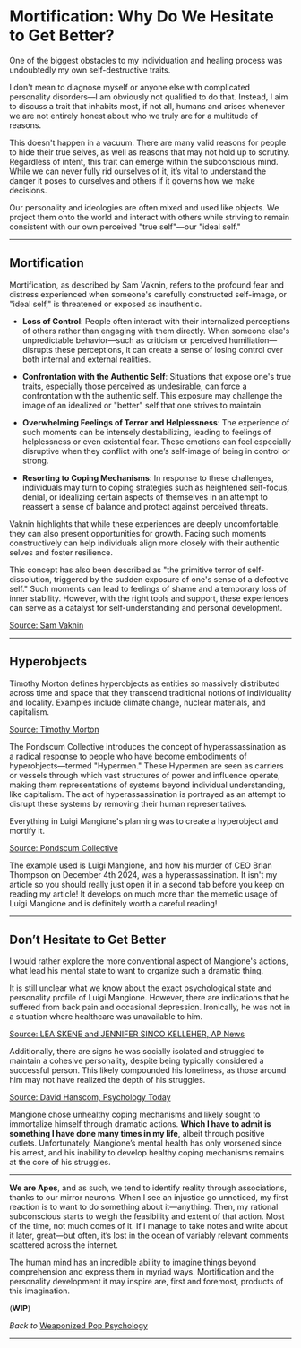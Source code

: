# **Mortification: Why Do We Hesitate to Get Better?**

One of the biggest obstacles to my individuation and healing process was undoubtedly my own self-destructive traits.

I don't mean to diagnose myself or anyone else with complicated personality disorders—I am obviously not qualified to do that. Instead, I aim to discuss a trait that inhabits most, if not all, humans and arises whenever we are not entirely honest about who we truly are for a multitude of reasons.

This doesn't happen in a vacuum. There are many valid reasons for people to hide their true selves, as well as reasons that may not hold up to scrutiny. Regardless of intent, this trait can emerge within the subconscious mind. While we can never fully rid ourselves of it, it’s vital to understand the danger it poses to ourselves and others if it governs how we make decisions.

Our personality and ideologies are often mixed and used like objects. We project them onto the world and interact with others while striving to remain consistent with our own perceived "true self"—our "ideal self."

---

## **Mortification**

Mortification, as described by Sam Vaknin, refers to the profound fear and distress experienced when someone's carefully constructed self-image, or "ideal self," is threatened or exposed as inauthentic.

- **Loss of Control**: People often interact with their internalized perceptions of others rather than engaging with them directly. When someone else's unpredictable behavior—such as criticism or perceived humiliation—disrupts these perceptions, it can create a sense of losing control over both internal and external realities.

- **Confrontation with the Authentic Self**: Situations that expose one's true traits, especially those perceived as undesirable, can force a confrontation with the authentic self. This exposure may challenge the image of an idealized or "better" self that one strives to maintain.

- **Overwhelming Feelings of Terror and Helplessness**: The experience of such moments can be intensely destabilizing, leading to feelings of helplessness or even existential fear. These emotions can feel especially disruptive when they conflict with one’s self-image of being in control or strong.

- **Resorting to Coping Mechanisms**: In response to these challenges, individuals may turn to coping strategies such as heightened self-focus, denial, or idealizing certain aspects of themselves in an attempt to reassert a sense of balance and protect against perceived threats.

Vaknin highlights that while these experiences are deeply uncomfortable, they can also present opportunities for growth. Facing such moments constructively can help individuals align more closely with their authentic selves and foster resilience.

This concept has also been described as "the primitive terror of self-dissolution, triggered by the sudden exposure of one's sense of a defective self." Such moments can lead to feelings of shame and a temporary loss of inner stability. However, with the right tools and support, these experiences can serve as a catalyst for self-understanding and personal development.

[Source: Sam Vaknin](https://vaknin-talks.com/transcripts/Narcissistic_Mortification_From_Shame_to_Healing_via_Trauma_Fear_and_Guilt/)

---

## **Hyperobjects**

Timothy Morton defines hyperobjects as entities so massively distributed across time and space that they transcend traditional notions of individuality and locality. Examples include climate change, nuclear materials, and capitalism.

[Source: Timothy Morton](https://en.wikipedia.org/wiki/Timothy_Morton)

The Pondscum Collective introduces the concept of hyperassassination as a radical response to people who have become embodiments of hyperobjects—termed "Hypermen." These Hypermen are seen as carriers or vessels through which vast structures of power and influence operate, making them representations of systems beyond individual understanding, like capitalism. The act of hyperassassination is portrayed as an attempt to disrupt these systems by removing their human representatives.

Everything in Luigi Mangione's planning was to create a hyperobject and mortify it.

[Source: Pondscum Collective](https://pondscum.gg/hyper-assassination/)

The example used is Luigi Mangione, and how his murder of CEO Brian Thompson on December 4th 2024, was a hyperassassination. It isn't my article so you should really just open it in a second tab before you keep on reading my article! It develops on much more than the memetic usage of Luigi Mangione and is definitely worth a careful reading!

---

## **Don’t Hesitate to Get Better**

I would rather explore the more conventional aspect of Mangione's actions, what lead his mental state to want to organize such a dramatic thing.

It is still unclear what we know about the exact psychological state and personality profile of Luigi Mangione. However, there are indications that he suffered from back pain and occasional depression. Ironically, he was not in a situation where healthcare was unavailable to him.

[Source: LEA SKENE and JENNIFER SINCO KELLEHER, AP News](https://apnews.com/article/luigi-mangione-back-surgery-mental-health-35086d2e01089f53db7b95e7b6c683e4)

Additionally, there are signs he was socially isolated and struggled to maintain a cohesive personality, despite being typically considered a successful person. This likely compounded his loneliness, as those around him may not have realized the depth of his struggles.

[Source: David Hanscom, Psychology Today](https://www.psychologytoday.com/ca/blog/anxiety-another-name-for-pain/202412/mangione-tragedy-pain-isolation-and-the-survival-response)

Mangione chose unhealthy coping mechanisms and likely sought to immortalize himself through dramatic actions. **Which I have to admit is something I have done many times in my life**, albeit through positive outlets. Unfortunately, Mangione’s mental health has only worsened since his arrest, and his inability to develop healthy coping mechanisms remains at the core of his struggles.

---

**We are Apes**, and as such, we tend to identify reality through associations, thanks to our mirror neurons. When I see an injustice go unnoticed, my first reaction is to want to do something about it—anything. Then, my rational subconscious starts to weigh the feasibility and extent of that action. Most of the time, not much comes of it. If I manage to take notes and write about it later, great—but often, it’s lost in the ocean of variably relevant comments scattered across the internet.

The human mind has an incredible ability to imagine things beyond comprehension and express them in myriad ways. Mortification and the personality development it may inspire are, first and foremost, products of this imagination.

(**WIP**)

*Back to* [Weaponized Pop Psychology](https://spore.bearblog.dev/weaponized-pop-psychology/)

---